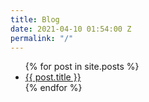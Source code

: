 ```yaml
---
title: Blog
date: 2021-04-10 01:54:00 Z
permalink: "/"
---
```


<ul>
  {% for post in site.posts %}
    <li>
      <a href="{{ post.url }}">{{ post.title }}</a>
    </li>
  {% endfor %}
</ul>